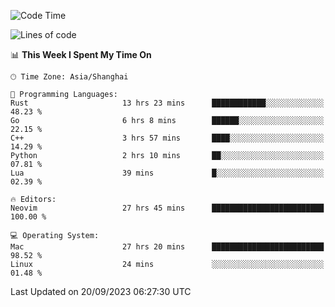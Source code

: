 <!--START_SECTION:waka-->
![Code Time](http://img.shields.io/badge/Code%20Time-1%2C606%20hrs%2037%20mins-blue)

![Lines of code](https://img.shields.io/badge/From%20Hello%20World%20I%27ve%20Written-286.1%20thousand%20lines%20of%20code-blue)

📊 **This Week I Spent My Time On** 

```text
🕑︎ Time Zone: Asia/Shanghai

💬 Programming Languages: 
Rust                     13 hrs 23 mins      ████████████░░░░░░░░░░░░░   48.23 % 
Go                       6 hrs 8 mins        ██████░░░░░░░░░░░░░░░░░░░   22.15 % 
C++                      3 hrs 57 mins       ████░░░░░░░░░░░░░░░░░░░░░   14.29 % 
Python                   2 hrs 10 mins       ██░░░░░░░░░░░░░░░░░░░░░░░   07.81 % 
Lua                      39 mins             █░░░░░░░░░░░░░░░░░░░░░░░░   02.39 % 

🔥 Editors: 
Neovim                   27 hrs 45 mins      █████████████████████████   100.00 % 

💻 Operating System: 
Mac                      27 hrs 20 mins      █████████████████████████   98.52 % 
Linux                    24 mins             ░░░░░░░░░░░░░░░░░░░░░░░░░   01.48 % 
```


 Last Updated on 20/09/2023 06:27:30 UTC
<!--END_SECTION:waka-->
